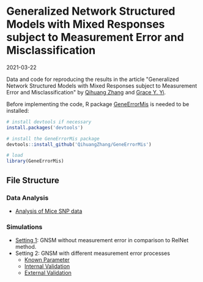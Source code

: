 # Generalized Network Structured Models with Mixed Responses subject to Measurement Error and Misclassification

2021-03-22

Data and code for reproducing the results in the article "Generalized Network Structured Models with Mixed Responses subject to Measurement Error and Misclassification"
by [Qihuang Zhang](https://qihuangzhang.com) and [Grace Y. Yi](https://www.uwo.ca/stats/people/bios/Yi,%20Grace.html).





Before implementing the code, R package [GeneErrorMis](https://github.com/QihuangZhang/GeneErrorMis) is needed to be installed:

``` r
# install devtools if necessary
install.packages('devtools')

# install the GeneErrorMis package
devtools::install_github('QihuangZhang/GeneErrorMis')

# load
library(GeneErrorMis)
```
## File Structure

### Data Analysis
* [Analysis of Mice SNP data](https://github.com/QihuangZhang/GEEmix/blob/main/code/DataAnalysis/DataAnalysis_905_IVoptimcompcomp.R)


### Simulations
* [Setting 1](https://github.com/QihuangZhang/GNSM/blob/main/code/Simulation/Simulation2.R): GNSM without measurement error in comparison to RelNet method.
* Setting 2: GNSM with different measurement error processes
  * [Known Parameter](https://github.com/QihuangZhang/GNSM/blob/main/code/Simulation/Simulation3.R)
  * [Internal Validation](https://github.com/QihuangZhang/GNSM/blob/main/code/Simulation/Simulation4.R)
  * [External Validation](https://github.com/QihuangZhang/GNSM/blob/main/code/Simulation/Simulation5.R)

